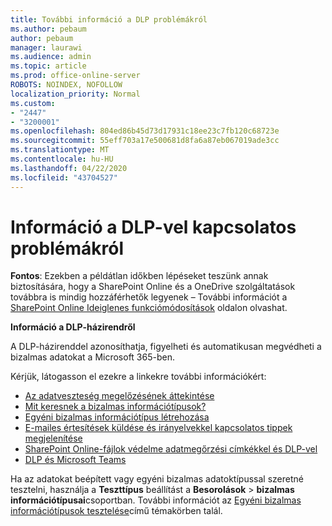 ```yaml
---
title: További információ a DLP problémákról
ms.author: pebaum
author: pebaum
manager: laurawi
ms.audience: admin
ms.topic: article
ms.prod: office-online-server
ROBOTS: NOINDEX, NOFOLLOW
localization_priority: Normal
ms.custom:
- "2447"
- "3200001"
ms.openlocfilehash: 804ed86b45d73d17931c18ee23c7fb120c68723e
ms.sourcegitcommit: 55eff703a17e500681d8fa6a87eb067019ade3cc
ms.translationtype: MT
ms.contentlocale: hu-HU
ms.lasthandoff: 04/22/2020
ms.locfileid: "43704527"
---
```

# <a name="information-about-dlp-issues"></a>Információ a DLP-vel kapcsolatos problémákról

**Fontos**: Ezekben a példátlan időkben lépéseket teszünk annak biztosítására, hogy a SharePoint Online és a OneDrive szolgáltatások továbbra is mindig hozzáférhetők legyenek – További információt a [SharePoint Online Ideiglenes funkciómódosítások](https://aka.ms/ODSPAdjustments) oldalon olvashat.

**Információ a DLP-házirendről**

A DLP-házirenddel azonosíthatja, figyelheti és automatikusan megvédheti a bizalmas adatokat a Microsoft 365-ben.

Kérjük, látogasson el ezekre a linkekre további információkért:

- [Az adatveszteség megelőzésének áttekintése](https://docs.microsoft.com/office365/securitycompliance/data-loss-prevention-policies)
- [Mit keresnek a bizalmas információtípusok?](https://docs.microsoft.com/office365/securitycompliance/what-the-sensitive-information-types-look-for)
- [Egyéni bizalmas információtípus létrehozása](https://docs.microsoft.com/office365/securitycompliance/create-a-custom-sensitive-information-type)
- [E-mailes értesítések küldése és irányelvekkel kapcsolatos tippek megjelenítése](https://docs.microsoft.com/office365/securitycompliance/use-notifications-and-policy-tips)
- [SharePoint Online-fájlok védelme adatmegőrzési címkékkel és DLP-vel](https://docs.microsoft.com/office365/securitycompliance/protect-sharepoint-online-files-with-office-365-labels-and-dlp)
- [DLP és Microsoft Teams](https://docs.microsoft.com/office365/securitycompliance/dlp-microsoft-teams)

Ha az adatokat beépített vagy egyéni bizalmas adatoktípussal szeretné tesztelni, használja a **Teszttípus** beállítást a **Besorolások** > **bizalmas információtípusai**csoportban. További információt az [Egyéni bizalmas információtípusok tesztelése](https://docs.microsoft.com/office365/securitycompliance/create-a-custom-sensitive-information-type#test-custom-sensitive-information-types-in-the-security--compliance-center)című témakörben talál.